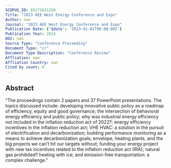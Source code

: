 ```yaml
---
SCOPUS_ID: 85171631150
Title: "2023 AEE West Energy Conference and Expo"
Author: nan
Journal: "2023 AEE West Energy Conference and Expo"
Publication Date: {'$date': '2023-01-01T00:00:00Z'}
Publication Year: 2023
DOI: nan
Source Type: "Conference Proceeding"
Document Type: "cr"
Document Type Description: "Conference Review"
Affliation: nan
Affliation Country: nan
Cited by count: 0
---
```


## Abstract
"The proceedings contain 2 papers and 37 PowerPoint presentations. The topics discussed include: developing innovative public policy as a roadmap of efficiency, equity and good governance; the intersection of behavioral energy efficiency and public policy; why was industrial energy efficiency not included in the inflation reduction act of 2022?; energy efficiency incentives in the inflation reduction act; VHE HVAC: a solution in the pursuit of electrification and decarbonization; building performance monitoring as a means to achieve decarbonization goals; envelope, heating plants, and the big projects we can’t hit our targets without; funding your energy project with new tax incentives related to the inflation reduction act (IRA); natural gas prohibited? heating with ice; and emission-free transportation: a complex challenge."
